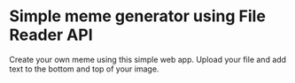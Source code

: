 # Simple meme generator using File Reader API


Create your own meme using this simple web app. Upload your file and add text to the bottom and top of your image.
